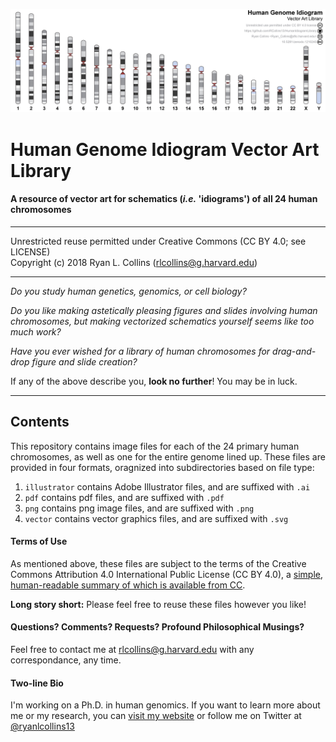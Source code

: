 ![Human Genome Idiogram](https://github.com/RCollins13/HumanIdiogramLibrary/blob/master/png/human_genome_idiogram.png "Human Genome Idiogram")  
# Human Genome Idiogram Vector Art Library
#### A resource of vector art for schematics (*i.e.* 'idiograms') of all 24 human chromosomes  
  
  
  
---  
  
  
Unrestricted reuse permitted under Creative Commons (CC BY 4.0; see LICENSE)  
Copyright (c) 2018 Ryan L. Collins (<rlcollins@g.harvard.edu>)  


---  


*Do you study human genetics, genomics, or cell biology?*

*Do you like making astetically pleasing figures and slides involving human chromosomes, but making vectorized schematics yourself seems like too much work?*  

*Have you ever wished for a library of human chromosomes for drag-and-drop figure and slide creation?*  

If any of the above describe you, **look no further**!  You may be in luck.  


---  
## Contents  
  

This repository contains image files for each of the 24 primary human chromosomes, as well as one for the entire genome lined up.  These files are provided in four formats, oragnized into subdirectories based on file type:  
1. `illustrator` contains Adobe Illustrator files, and are suffixed with `.ai`
2. `pdf` contains pdf files, and are suffixed with `.pdf`  
3. `png` contains png image files, and are suffixed with `.png`
4. `vector` contains vector graphics files, and are suffixed with `.svg`  
  
  
#### Terms of Use  
As mentioned above, these files are subject to the terms of the Creative Commons Attribution 4.0 International Public License (CC BY 4.0), a [simple, human-readable summary of which is available from CC](https://creativecommons.org/licenses/by/4.0/).  
  
**Long story short:** Please feel free to reuse these files however you like!  
  
  
#### Questions? Comments? Requests? Profound Philosophical Musings?
Feel free to contact me at <rlcollins@g.harvard.edu> with any correspondance, any time.  

#### Two-line Bio
I'm working on a Ph.D. in human genomics. If you want to learn more about me or my research, you can [visit my website](http://ryanlcollins.com) or follow me on Twitter at [@ryanlcollins13](https://twitter.com/ryanlcollins13)
  